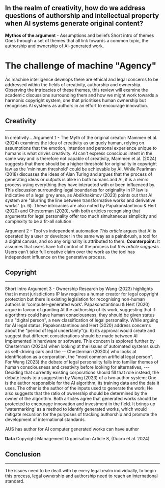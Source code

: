 ## **In the realm of creativity, how do we address questions of authorship and intellectual property when AI systems generate original content?**

**Mythos of the argument** - Assumptions and beliefs
Short intro of themes
Goes through a set of themes that all link towards a common topic, the authorship and ownership of AI-generated work.


# The challenge of machine "Agency"

As machine intelligence develops there are ethical and legal concerns to be addressed within the fields of creativity, authorship and ownership. Observing the intricacies of these themes, this review will examine the academic discussions surrounding them and how we might work towards a harmonic copyright system, one that prioritises human ownership but recognises AI systems as authors in an effort to encourage innovation.
## Creativity
---
In creativity… 
Argument 1 - The Myth of the original creator:
	Mammen et al. (2024) examines the idea of creativity as uniquely human, relying on assumptions that the emotion, intention and personal experience unique to humans is what drives creativity. AI can't express conscious intent in the same way and is therefore not capable of creativity, Mammen et al. (2024) suggests that there should be a higher threshold for originality in copyright law as the 'minimum threshold' could be achievable by AI. While Pearlman (2018) discusses the ideas of Alan Turing and argues that the process of generating ideas or outputs is alike in both humans and AI, it is a remix process using everything they have interacted with or been influenced by. This discussion surrounding legal boundaries for originality in IP law is indicative of a legal grey area, as Abdikhakimov (2023) points out that AI system are "blurring the line between transformative works and derivative works" (p. 6). These intricacies are also noted by Papakonstantinou & Hert (2020) and Chesterman (2020), with both articles recognising that arguments for legal personality offer too much simultaneous simplicity and complexity to be a fit-all solution. 
	
Argument 2 - Tool vs independent automation
	*This article* argues that AI is operated by a user or developer in the same way as a paintbrush, a tool for a digital canvas, and so any originality is attributed to them. 
	**Counterpoint:**
	It assumes that users have full control of the process but *this article suggests* Users can't take full creative claim over the work as the tool has independent influence on the generative process. 
## Copyright
---
Short Intro 
Argument 3 - Ownership
	Research by Wang (2023) highlights that in most jurisdictions IP law requires a human creator for legal copyright protection but there is existing legislation for recognising non-human authors in 'computer-generated work'. Papakonstantinou & Hert (2020) argue in favour of granting AI the authorship of its work, suggesting that if algorithms could have human consciousness, they should be given status as a "digital person", a new classification of legal personality. While arguing for AI legal status, Papakonstantinou and Hert (2020) address concerns about the "period of legal uncertainty"(p. 6) its approval would create and suggest that different considerations should be made between AI implemented in hardware or software. This concern is explored further by Chesterman (2020a) when looking at the issues of automated systems such as self-driving cars and the --
	Chesterman (2020b) who looks at identification as a corporation, the "most common artificial legal person".
	For Wang (2023) the debate of legal personality falls into familiar themes of human consciousness and creativity before looking for alternatives,
	---
	 Deciding that currently existing corporations should fill that role instead, the debate leads to a suggestion by Wang (2023) of a two author system; One is the author responsible for the AI algorithm, its training data and the data it uses. The other is the author of the inputs used to generate the work; He also suggests that the ratio of ownership should be determined by the owner of the algorithm. 
	Both articles agree that generated works should be protected to encourage innovation and investment in the field. 
	It brings up 'watermarking' as a method to identify generated works, which would mitigate recursion for the purposes of tracking authorship and promote the development of international standards. 


AUS has author for AI
computer generated works can have author

**Data**
Copyright Management Organisation
Article 8, (Ducru et al. 2024)
## Conclusion
---
The issues need to be dealt with by every legal realm individually, to begin this process, legal ownership and authorship need to reach an international standard.

